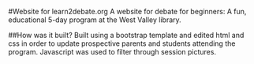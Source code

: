#Website for learn2debate.org
A website for debate for beginners: A fun, educational 5-day program at the West Valley library.

##How was it built?
Built using a bootstrap template and edited html and css in order to update prospective parents and students attending the program. Javascript was used to filter through session pictures.
